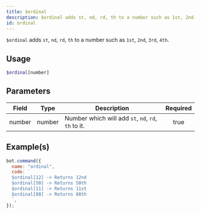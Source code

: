 ```yaml
---
title: $ordinal
description: $ordinal adds st, nd, rd, th to a number such as 1st, 2nd, 3rd, 4th.
id: ordinal
---
```


`$ordinal` adds `st`, `nd`, `rd`, `th` to a number such as `1st`, `2nd`, `3rd`, `4th`.

## Usage

```php
$ordinal[number]
```

## Parameters

| Field  | Type   | Description                                         | Required |
| ------ | ------ | --------------------------------------------------- | :------: |
| number | number | Number which will add `st`, `nd`, `rd`, `th` to it. |   true   |

## Example(s)

```javascript
bot.command({
  name: "ordinal",
  code: `
  $ordinal[12] -> Returns 12nd 
  $ordinal[50] -> Returns 50th
  $ordinal[11] -> Returns 11st
  $ordinal[88] -> Returns 88th
  `,
});
```

